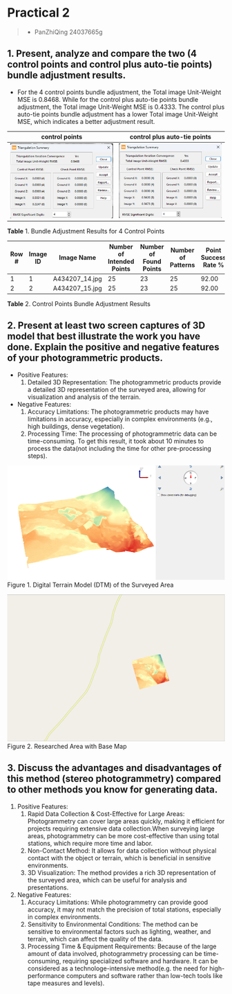 # Practical 2
> - PanZhiQing 24037665g

## 1. Present, analyze and compare the two (4 control points and control plus auto-tie points) bundle adjustment results.
- For the 4 control points bundle adjustment, the Total image Unit-Weight MSE is 0.8468. While for the control plus auto-tie points bundle adjustment, the Total image Unit-Weight MSE is 0.4333. The control plus auto-tie points bundle adjustment has a lower Total image Unit-Weight MSE, which indicates a better adjustment result.

| control points | control plus auto-tie points |
| --- | --- |
| ![](./imgs/hand.png) | ![](./imgs/t0.png) |

**Table** 1. Bundle Adjustment Results for 4 Control Points

| Row # | Image ID | Image Name | Number of Intended Points | Number of Found Points | Number of Patterns | Point Success Rate % | Pattern Success Rate % |
| --- | --- | --- | --- | --- | --- | --- | --- |
| 1 | 1 | A434207_14.jpg | 25 | 23 | 25 | 92.00 | 60.00 |
| 2 | 2 | A434207_15.jpg | 25 | 23 | 25 | 92.00 | 56.00 |

**Table** 2. Control Points Bundle Adjustment Results

## 2. Present at least two screen captures of 3D model that best illustrate the work you have done. Explain the positive and negative features of your photogrammetric products.
- Positive Features:
    1. Detailed 3D Representation: The photogrammetric products provide a detailed 3D representation of the surveyed area, allowing for visualization and analysis of the terrain.
- Negative Features:
    1. Accuracy Limitations: The photogrammetric products may have limitations in accuracy, especially in complex environments (e.g., high buildings, dense vegetation).
    2. Processing Time: The processing of photogrammetric data can be time-consuming. To get this result, it took about 10 minutes to process the data(not including the time for other pre-processing steps).

![](./imgs/dtm.png)
Figure 1. Digital Terrain Model (DTM) of the Surveyed Area

![](./imgs/p4.png)
Figure 2. Researched Area with Base Map

## 3. Discuss the advantages and disadvantages of this method (stereo photogrammetry) compared to other methods you know for generating data.
1. Positive Features:
    1. Rapid Data Collection & Cost-Effective for Large Areas: Photogrammetry can cover large areas quickly, making it efficient for projects requiring extensive data collection.When surveying large areas, photogrammetry can be more cost-effective than using total stations, which require more time and labor.
    2. Non-Contact Method: It allows for data collection without physical contact with the object or terrain, which is beneficial in sensitive environments.
    3. 3D Visualization: The method provides a rich 3D representation of the surveyed area, which can be useful for analysis and presentations.
2. Negative Features:
    1. Accuracy Limitations: While photogrammetry can provide good accuracy, it may not match the precision of total stations, especially in complex environments.
    2. Sensitivity to Environmental Conditions: The method can be sensitive to environmental factors such as lighting, weather, and terrain, which can affect the quality of the data.
    3. Processing Time & Equipment Requirements: Because of the large amount of data involved, photogrammetry processing can be time-consuming, requiring specialized software and hardware. It can be considered as a technologe-intensive method(e.g. the need for high-performance computers and software rather than low-tech tools like tape measures and levels).